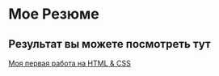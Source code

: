 # Мое Резюме

## Результат вы можете посмотреть тут

[Моя первая работа на HTML & CSS](https://111sergei111.github.io/resume/)
